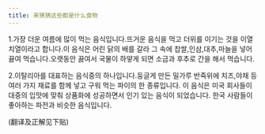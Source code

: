 ```yaml
---
title: 来猜猜这些都是什么食物
---
```


<p>1.가장 더운 여름에 많이 먹는 음식입니다.뜨거운 음식을 먹고 더위를 이기는 것을 이열치열이라고 합니다.이 음식은 어린 닭의 배를 갈라 그 속에 찹쌀,인삼,대추,마늘을 넣어 끓여 먹습니다.오랫동안 끓여서 국물이 하얗게 되면 소금과 후추로 간을 해서 먹습니다.</p>



<p>2.이탈리아를 대표하는 음식중의 하나입니다.둥글게 만든 밀가루 반죽위에 치즈,야채 등 여러 가지 재료를 함께 넣고 구워 먹는 파이의 한 종류입니다. 이 음식은 미국 회사들이 대중의 입맛에 맞춰 상품화에 성공하면서 인기 있는 음식이 되었습니다. 한국 사람들이 좋아하는 파전과 비슷한 음식입니다.</p>



<p>(翻译及正解见下贴)</p>

